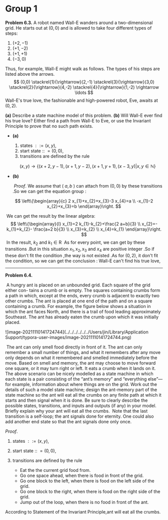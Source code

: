 # Group 1



**Problem 6.3.**
A robot named Wall-E wanders around a two-dimensional grid. He starts out at $(0,0)$ and is allowed to take four different types of steps:

1. $(+2,-1)$
2. $(+1,-2)$
3. $(+1,+1)$
4. $(-3,0)$

Thus, for example, Wall-E might walk as follows. The types of his steps are listed above the arrows.
$$
(0,0) \stackrel{1}{\rightarrow}(2,-1) \stackrel{3}{\rightarrow}(3,0) \stackrel{2}{\rightarrow}(4,-2) \stackrel{4}{\rightarrow}(1,-2) \rightarrow \ldots
$$
Wall-E's true love, the fashionable and high-powered robot, Eve, awaits at $(0,2)$.

**(a)** Describe a state machine model of this problem.
**(b)** Will Wall-E ever find his true love? Either find a path from Wall-E to Eve, or use the Invariant Principle to prove that no such path exists.

- **(a)** 

  1. states $::=(x,y)$,
  2. start state :: $=(0,0)$,
  3. transitions are defined by the rule

  $$
  (x, y) \longrightarrow \{(x+2, y-1),(x+1,y-2),(x+1,y+1),(x-3,y)|x,y\in\mathbb{N}\}
  $$

- **(b)** 

  ​	$Proof.$ We assume that ( $a, b$ ) can attach from $(0,0)$ by these transitions .So we can get the equation group :


$$
\left\{\begin{array}{c}
2 x_{1}+x_{2}+x_{3}-3 x_{4}=a \\
-x_{1}-2 x_{2}+x_{3}=b
\end{array}\right.
$$

​		We can get the result by the linear algebra:
$$
\left\{\begin{array}{l}
x_{1}=2 k_{1}-k_{2}+\frac{2 a+b}{3} \\
x_{2}=-k_{1}+k_{2}- \frac{a+2 b}{3} \\
x_{3}=k_{2} \\
x_{4}=k_{1}
\end{array}\right.
$$
​		In the result, $k_{2}$ and $k_{1} \in \mathrm{R}$
​		As for every point, we can get by these transitions .But in this situation $x_{1}, \mathrm{x}_{2}, \mathrm{x}_{3}$ and $x_{4}$ are positive integer .So if these don't fit the condition ,the way is not existed .As for $(0,2)$, it don't fit the condition, so we can get the conclusion : Wall-E can't find his true love,


***

**Problem 6.4.**

​	A hungry ant is placed on an unbounded grid. Each square of the grid either con- tains a crumb or is empty. The squares containing crumbs form a path in which, except at the ends, every crumb is adjacent to exactly two other crumbs. The ant is placed at one end of the path and on a square containing a crumb. For example, the figure below shows a situation in which the ant faces North, and there is a trail of food leading approximately Southeast. The ant has already eaten the crumb upon which it was initially placed.

![image-20211110141724744](../../../../../../Users/jin/Library/Application Support/typora-user-images/image-20211110141724744.png)

​	The ant can only smell food directly in front of it. The ant can only remember a small number of things, and what it remembers after any move only depends on what it remembered and smelled immediately before the move. Based on smell and memory, the ant may choose to move forward one square, or it may turn right or left. It eats a crumb when it lands on it.
​	The above scenario can be nicely modelled as a state machine in which each state is a pair consisting of the “ant’s memory” and “everything else”—for example, information about where things are on the grid. Work out the details of such a model state machine; design the ant-memory part of the state machine so the ant will eat all the crumbs on any finite path at which it starts and then signal when it is done. Be sure to clearly describe the possible states, transitions, and inputs and outputs (if any) in your model. Briefly explain why your ant will eat all the crumbs.
​	Note that the last transition is a self-loop; the ant signals done for eternity. One could also add another end state so that the ant signals done only once.



$Proof.$

1. states $::=(x,y)$,

2. start state :: $=(0,0)$,

3. transitions are defined by the rule
   - Eat the the current grid food from.
   - Go one space ahead, when there is food in front of the grid.
   - Go one block to the left, when there is food on the left side of the grid.
   - Go one block to the right, when there is food on the right side of the grid.
   -  Jump out of the loop, when there is no food in front of the ant.

According to Statement of the Invariant Principle,ant will eat all the crumbs.



